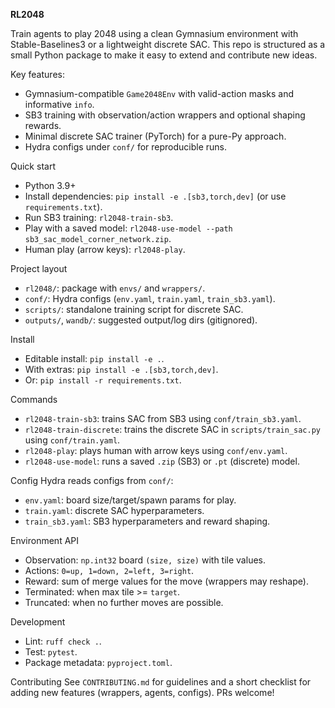 **RL2048**

Train agents to play 2048 using a clean Gymnasium environment with Stable-Baselines3 or a lightweight discrete SAC. This repo is structured as a small Python package to make it easy to extend and contribute new ideas.

Key features:
- Gymnasium-compatible `Game2048Env` with valid-action masks and informative `info`.
- SB3 training with observation/action wrappers and optional shaping rewards.
- Minimal discrete SAC trainer (PyTorch) for a pure-Py approach.
- Hydra configs under `conf/` for reproducible runs.

Quick start
- Python 3.9+
- Install dependencies: `pip install -e .[sb3,torch,dev]` (or use `requirements.txt`).
- Run SB3 training: `rl2048-train-sb3`.
- Play with a saved model: `rl2048-use-model --path sb3_sac_model_corner_network.zip`.
- Human play (arrow keys): `rl2048-play`.

Project layout
- `rl2048/`: package with `envs/` and `wrappers/`.
- `conf/`: Hydra configs (`env.yaml`, `train.yaml`, `train_sb3.yaml`).
- `scripts/`: standalone training script for discrete SAC.
- `outputs/`, `wandb/`: suggested output/log dirs (gitignored).

Install
- Editable install: `pip install -e .`.
- With extras: `pip install -e .[sb3,torch,dev]`.
- Or: `pip install -r requirements.txt`.

Commands
- `rl2048-train-sb3`: trains SAC from SB3 using `conf/train_sb3.yaml`.
- `rl2048-train-discrete`: trains the discrete SAC in `scripts/train_sac.py` using `conf/train.yaml`.
- `rl2048-play`: plays human with arrow keys using `conf/env.yaml`.
- `rl2048-use-model`: runs a saved `.zip` (SB3) or `.pt` (discrete) model.

Config
Hydra reads configs from `conf/`:
- `env.yaml`: board size/target/spawn params for play.
- `train.yaml`: discrete SAC hyperparameters.
- `train_sb3.yaml`: SB3 hyperparameters and reward shaping.

Environment API
- Observation: `np.int32` board `(size, size)` with tile values.
- Actions: `0=up, 1=down, 2=left, 3=right`.
- Reward: sum of merge values for the move (wrappers may reshape).
- Terminated: when max tile >= `target`.
- Truncated: when no further moves are possible.

Development
- Lint: `ruff check .`.
- Test: `pytest`.
- Package metadata: `pyproject.toml`.

Contributing
See `CONTRIBUTING.md` for guidelines and a short checklist for adding new features (wrappers, agents, configs). PRs welcome!

